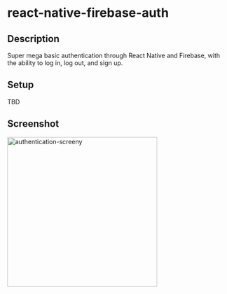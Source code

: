 # react-native-firebase-auth

## Description
Super mega basic authentication through React Native and Firebase, with the ability to log in, log out, and sign up.

## Setup
TBD

## Screenshot
<img width="342" alt="authentication-screeny" src="https://user-images.githubusercontent.com/5115364/27505085-ba153bf2-585c-11e7-801c-b77455be99ae.png">
